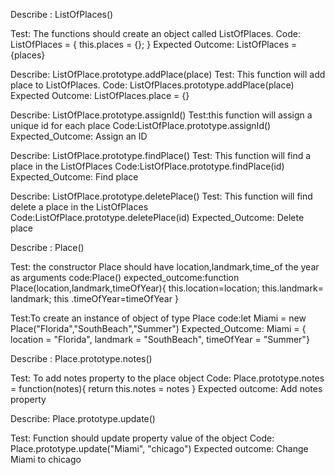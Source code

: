 Describe : ListOfPlaces()

Test: The functions should create an object called ListOfPlaces.
Code:
ListOfPlaces = {
  this.places = {};
}
Expected Outcome: ListOfPlaces = {places}

Describe: ListOfPlace.prototype.addPlace(place)
Test: This function will add place to ListOfPlaces.
Code:
ListOfPlaces.prototype.addPlace(place)
Expected Outcome: ListOfPlaces.place = {}

Describe: ListOfPlace.prototype.assignId()
Test:this function will assign a unique id for each place
Code:ListOfPlace.prototype.assignId()
Expected_Outcome: Assign an ID

Describe: ListOfPlace.prototype.findPlace()
Test: This function will find a place in the ListOfPlaces
Code:ListOfPlace.prototype.findPlace(id)
Expected_Outcome: Find place

Describe: ListOfPlace.prototype.deletePlace()
Test: This function will find delete a place in the ListOfPlaces
Code:ListOfPlace.prototype.deletePlace(id)
Expected_Outcome: Delete place


Describe : Place()

Test: the constructor Place should have location,landmark,time_of the year as arguments
code:Place()
expected_outcome:function Place(location,landmark,timeOfYear){
  this.location=location;
  this.landmark= landmark;
  this .timeOfYear=timeOfYear
}

Test:To create an instance of object of type Place
code:let Miami = new Place("Florida","SouthBeach","Summer")
Expected_Outcome: Miami = {
    location = "Florida", landmark = "SouthBeach", timeOfYear = "Summer"}

Describe : Place.prototype.notes()

Test: To add notes property to the place object
Code:
Place.prototype.notes = function(notes){
  return this.notes = notes
}
Expected outcome: Add notes property

Describe: Place.prototype.update()

Test: Function should update property value of the object
Code: 
Place.prototype.update("Miami", "chicago")
Expected outcome: Change Miami to chicago